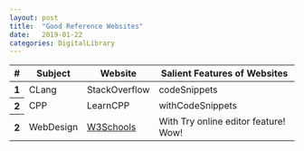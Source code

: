 ```yaml
---
layout: post
title:  "Good Reference Websites"
date:   2019-01-22
categories: DigitalLibrary
---
```

<table class="table table-striped">
  <thead>
    <tr>
      <th scope="col">#</th>
      <th scope="col">Subject</th>
      <th scope="col">Website</th>
      <th scope="col">Salient Features of Websites</th>
    </tr>
  </thead>
  <tbody>
    <tr>
      <th scope="row">1</th>
      <td>CLang</td>
      <td>StackOverflow</td>
      <td>codeSnippets</td>
    </tr>
    <tr>
      <th scope="row">2</th>
      <td>CPP</td>
      <td>LearnCPP</td>
      <td>withCodeSnippets</td>
    </tr>
      <tr>
      <th scope="row">2</th>
      <td>WebDesign</td>
      <td>
      <a href="https://www.w3schools.com">W3Schools</a></td>
      <td>With Try online editor feature! Wow!</td>
    </tr>
  </tbody>
</table>
